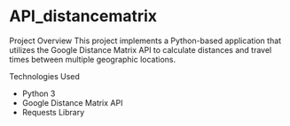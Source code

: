 # API_distancematrix

Project Overview This project implements a Python-based application that utilizes the Google Distance Matrix API to calculate distances and travel times between multiple geographic locations.

Technologies Used

* Python 3
* Google Distance Matrix API
* Requests Library
